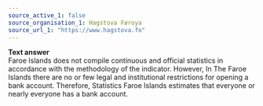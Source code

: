 ```yaml
---
source_active_1: false
source_organisation_1: Hagstova Føroya
source_url_1: "https://www.hagstova.fo"
---
```

<b>Text answer</b>  
Faroe Islands does not compile continuous and official statistics in accordance with the methodology of the indicator. However, In The Faroe Islands there are no or few legal and institutional restrictions for opening a bank account. Therefore, Statistics Faroe Islands estimates that everyone or nearly everyone has a bank account.
